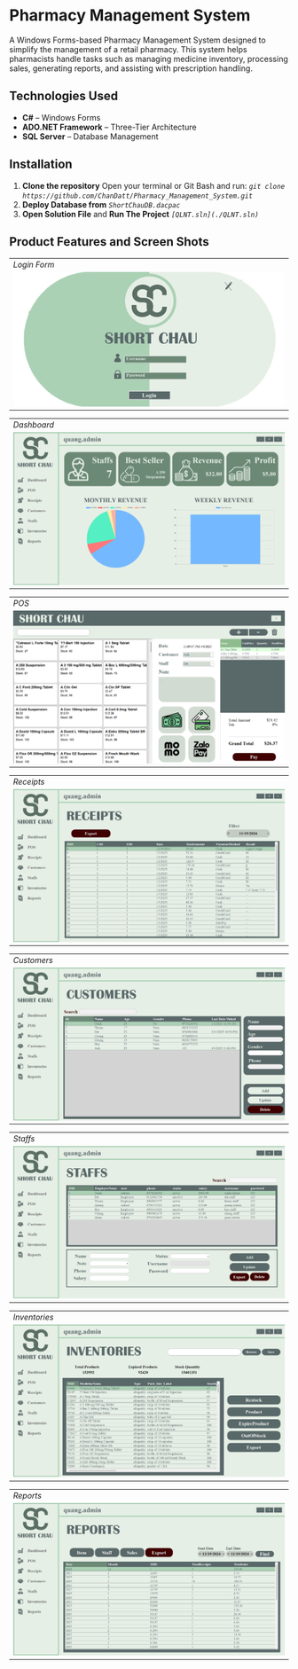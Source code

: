 # Pharmacy Management System
A Windows Forms-based Pharmacy Management System designed to simplify the management of a retail pharmacy. This system helps pharmacists handle tasks such as managing medicine inventory, processing sales, generating reports, and assisting with prescription handling.

## Technologies Used
- **C#** – Windows Forms  
- **ADO.NET Framework** – Three-Tier Architecture  
- **SQL Server** – Database Management

## Installation
1. **Clone the repository**
   Open your terminal or Git Bash and run: *`git clone https://github.com/ChanDatt/Pharmacy_Management_System.git`*
2. **Deploy Database from** *`ShortChauDB.dacpac`*
3. **Open Solution File** and **Run The Project** *`[QLNT.sln](./QLNT.sln)`*

## Product Features and Screen Shots
<table>
  <tr>
    <td><em>Login Form</em></td> 
  </tr>
  <tr>
    <td><img src="./ScreenShots_Readme/Login.png"></td>
  </tr>
 </table>

<table>
  <tr>
    <td><em>Dashboard</em></td> 
  </tr>
  <tr>
    <td><img src="./ScreenShots_Readme/Dashboard.png"></td>
  </tr>
 </table>

 <table>
  <tr>
    <td><em>POS</em></td> 
  </tr>
  <tr>
    <td><img src="./ScreenShots_Readme/POS.png"></td>
  </tr>
 </table>

 <table>
  <tr>
    <td><em>Receipts</em></td> 
  </tr>
  <tr>
    <td><img src="./ScreenShots_Readme/Receipts.png"></td>
  </tr>
 </table>

 <table>
  <tr>
    <td><em>Customers</em></td> 
  </tr>
  <tr>
    <td><img src="./ScreenShots_Readme/Customers.png"></td>
  </tr>
 </table>

<table>
  <tr>
    <td><em>Staffs</em></td> 
  </tr>
  <tr>
    <td><img src="./ScreenShots_Readme/Staffs.png"></td>
  </tr>
 </table>

 <table>
  <tr>
    <td><em>Inventories</em></td> 
  </tr>
  <tr>
    <td><img src="./ScreenShots_Readme/Inventories.png"></td>
  </tr>
 </table>

 <table>
  <tr>
    <td><em>Reports</em></td> 
  </tr>
  <tr>
    <td><img src="./ScreenShots_Readme/Reports.png"></td>
  </tr>
 </table>




